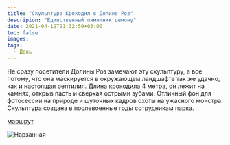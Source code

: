 ```yaml
---
title: "Скульптура Крокодил в Долине Роз"
descripion: "Единственный пямятник демону"
date: 2021-04-12T21:32:59+03:00
toc: false
images:
tags:
  - День
---
```


Не сразу посетители Долины Роз замечают эту скульптуру, а все потому, что она маскируется в окружающем ландшафте так же удачно, как и настоящая рептилия. Длина крокодила 4 метра, он лежит на камнях, открыв пасть и сверкая острыми зубами. Отличный фон для фотосессии на природе и шуточных кадров охоты на ужасного монстра. Скульптура создана в послевоенные годы сотрудникам парка.


[маршрут](https://goo.gl/maps/PVFNAPYg9Pvx4z5a8)

![Нарзанная](/img/skulptura-krokodil-v-doline-roz-700x467.jpg)
